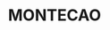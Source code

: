 ---
title: MONTECAO
draft: false
layout: recettes
type: dessert
categories:
  - Biscuits
auteur: Auré
regime:
  - vegan
cuisson: Oui
temperature: Froid
plate: 100
check: Non
checkAlwaysOk: true
ingredients:
  lof:
    - title: Levure chimique
      quantite: 33
      unit: grammes
    - title: huile de colza
      quantite: 1.7
      unit: litre
    - title: Farine de blé
      quantite: 3.4
      unit: Kg
  sucres:
    - title: Poudre d'amandes
      quantite: 450
      unit: grammes
    - title: Eau de fleur d'oranger
      quantite: 400
      unit: ml
    - title: Sucre glace
      quantite: 1
      unit: Kg
  epices:
    - title: Cannelle
      quantite: 30
      unit: grammes
preparation: >-
  Préchauffer le four à 170°C.


  Tamiser ensemble la poudre d’amandes, la levure chimique, le sucre glace et la 

  farine puis mettre le tout dans un grand bol. Commencer à ajouter 

  l’huile en filet tout en mélangeant. Selon la farine et les amandes 

  utilisées, il faudra ajouter plus ou moins d’huile. Dès que les 

  ingrédients s’amalgament entre eux et qu’ils forment un petit tas, ne 

  plus verser d’huile. Ajouter l‘eau de fleur de bigaradier et pétrir 

  encore pour l’incorporer. Prendre une petite boule de pâte dans la paume
   de la main et fermer la main, cela lui donnera la forme typique du 
  montecao.


  Poser les montecaos sur une plaque à pâtisserie puis ajouter une pincée de 

  cannelle en poudre sur le dessus de chaque biscuit. Enfourner une 

  trentaine de minutes.


  Les montecaos doivent être bien craquelés et légèrement colorés.




  \
publishDate: 2025-05-30T17:27:00.000Z
uuid: viqc1duj
titleslug: montecao_viqc1duj
---